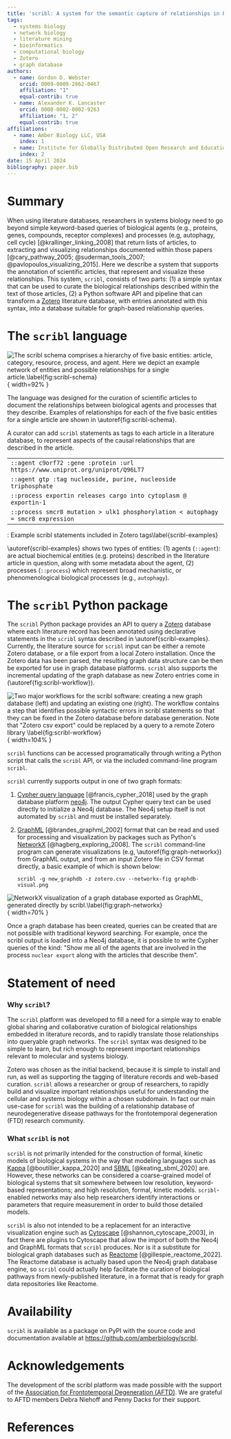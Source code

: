 ```yaml
---
title: 'scribl: A system for the semantic capture of relationships in biological literature'
tags:
  - systems biology
  - network biology
  - literature mining
  - bioinformatics
  - computational biology
  - Zotero
  - graph database
authors:
  - name: Gordon D. Webster
    orcid: 0009-0009-2862-0467
    affiliation: "1"
    equal-contrib: true
  - name: Alexander K. Lancaster
    orcid: 0000-0002-0002-9263
    affiliation: "1, 2"
    equal-contrib: true
affiliations:
  - name: Amber Biology LLC, USA
    index: 1
  - name: Institute for Globally Distributed Open Research and Education
    index: 2
date: 15 April 2024
bibliography: paper.bib
---
```


# Summary

When using literature databases, researchers in systems biology need
to go beyond simple keyword-based queries of biological agents (e.g.,
proteins, genes, compounds, receptor complexes) and processes (e.g,
autophagy, cell cycle) [@krallinger_linking_2008] that return
lists of articles, to extracting and visualizing relationships documented
within those papers [@cary_pathway_2005; @suderman_tools_2007; @pavlopoulos_visualizing_2015].
Here we describe a system that supports the annotation of scientific
articles, that represent and visualize these relationships. This
system, `scribl`, consists of two parts: (1) a simple syntax that can
be used to curate the biological relationships described within the text of
those articles, (2) a Python software API and pipeline that can
transform a [Zotero](https://www.zotero.org/) literature database,
with entries annotated with this syntax, into a database suitable for
graph-based relationship queries.

# The `scribl` language

![The scribl schema comprises a hierarchy of five basic entities: `article`, `category`, `resource`, `process`, and `agent`. Here we depict an example network of entities and possible relationships for a single `article`.\label{fig:scribl-schema}](scribl-schema.png){ width=92% }

The language was designed for the curation of scientific articles to
document the relationships between biological agents and processes
that they describe. Examples of relationships for each of the five
basic entities for a single article are shown in
\autoref{fig:scribl-schema}.

A curator can add `scribl` statements as tags to each article
in a literature database, to represent aspects of the causal relationships
that are described in the article.

|   |
|:--|
| `::agent c9orf72 :gene :protein :url https://www.uniprot.org/uniprot/Q96LT7`     |
| `::agent gtp :tag nucleoside, purine, nucleoside triphosphate`                   |
| `::process exportin releases cargo into cytoplasm @ exportin-1`                  |
| `::process smcr8 mutation > ulk1 phosphorylation < autophagy = smcr8 expression` |
: Example scribl statements included in Zotero tags\label{scribl-examples}

\autoref{scribl-examples} shows two types of entities: (1) agents
(`::agent`): are actual biochemical entities (e.g. proteins) described
in the literature article in question, along with some metadata about
the agent, (2) processes (`::process`) which represent broad
mechanistic, or phenomenological biological processes (e.g.,
`autophagy`).

# The `scribl` Python package

The `scribl` Python package provides an API to query a [Zotero](https://zotero.org)
database where each literature record has been annotated using
declarative statements in the `scribl` syntax described in
\autoref{scribl-examples}. Currently, the literature source for
`scribl` input can be either a remote Zotero database, or a file
export from a local Zotero installation. Once the Zotero data has been
parsed, the resulting graph data structure can be then be exported for
use in graph database platforms. `scribl` also supports the
incremental updating of the graph database as new Zotero entries come
in (\autoref{fig:scribl-workflow}).

![Two major workflows for the `scribl` software: creating a new graph database (left) and updating an existing one (right). The workflow contains a step that identifies possible syntactic errors in `scribl` statements so that they can be fixed in the Zotero database before database generation. Note that "Zotero csv export" could be replaced by a query to a remote Zotero library  \label{fig:scribl-workflow}](scribl-workflow.png){ width=104% }

`scribl` functions can be accessed programatically through writing a
Python script that calls the `scribl` API, or via the included
command-line program `scribl`.

`scribl` currently supports output in one of two graph formats:

1. [Cypher query language](https://opencypher.org/)
   [@francis_cypher_2018] used by the graph database platform
   [neo4j](https://neo4j.com). The output Cypher query text can be
   used directly to initialize a Neo4j database.  The Neo4j setup
   itself is not automated by `scribl` and must be installed
   separately.

2. [GraphML](http://graphml.graphdrawing.org/) [@brandes_graphml_2002]
   format that can be read and used for processing and visualization
   by packages such as Python's [NetworkX](https://networkx.org/)
   [@hagberg_exploring_2008]. The `scribl` command-line program can
   generate visualizations (e.g, \autoref{fig:graph-networkx}) from
   GraphML output, and from an input Zotero file in CSV format
   directly, a basic example of which is shown below:

   ``` shell
   scribl -g new_graphdb -z zotero.csv --networkx-fig graphdb-visual.png
   ```

![NetworkX visualization of a graph database exported as GraphML, generated directly by `scribl`.\label{fig:graph-networkx}](../graphdb-visual.png){ width=70% }

Once a graph database has been created, queries can be created
that are not possible with traditional keyword searching. For example, once the
scribl output is loaded into a Neo4j database, it is possible to write
Cypher queries of the kind: "Show me all of the agents that are
involved in the process `nuclear export` along with the articles that describe
them".

# Statement of need

### Why `scribl`?

The `scribl` platform was developed to fill a need for a simple way to
enable global sharing and collaborative curation of biological
relationships embedded in literature records, and to rapidly translate
those relationships into queryable graph networks. The `scribl` syntax
was designed to be simple to learn, but rich enough to
represent important relationships relevant to molecular and systems
biology.

Zotero was chosen as the initial backend, because it is simple to
install and run, as well as supporting the tagging of literature records and
web-based curation. `scribl` allows a researcher or
group of researchers, to rapidly build and visualize important
relationships useful for understanding the cellular and systems biology
within a chosen subdomain. In fact our main use-case for `scribl` was
the building of a relationship database of neurodegenerative disease
pathways for the frontotemporal degeneration (FTD) research community.

### What `scribl` is not

`scribl` is not primarily intended for the construction of formal,
kinetic models of biological systems in the way that modeling languages such as
[Kappa](https://kappalanguage.org/) [@boutillier_kappa_2020] and
[SBML](https://sbml.org/) [@keating_sbml_2020] are. However, these
networks can be considered a coarse-grained model of biological
systems that sit somewhere between low resolution, keyword-based
representations; and high resolution, formal, kinetic
models. `scribl`-enabled networks may also help researchers identify
interactions or parameters that require measurement in order to build
those detailed models.

`scribl` is also not intended to be a replacement for an interactive
visualization engine such as [Cytoscape](https://cytoscape.org/)
[@shannon_cytoscape_2003], in fact there are plugins to Cytoscape that
allow the import of both the Neo4j and GraphML formats that `scribl`
produces. Nor is it a substitute for biological graph databases such
as [Reactome](https://reactome.org) [@gillespie_reactome_2022]. The
Reactome database is actually based upon the Neo4j graph database
engine, so `scribl` could actually help facilitate the curation of
biological pathways from newly-published literature, in a format that
is ready for graph data repositories like Reactome.

# Availability

`scribl` is available as a package on PyPI with the source code and
documentation available at https://github.com/amberbiology/scribl.

# Acknowledgements

The development of the scribl platform was made possible with the
support of the [Association for Frontotemporal Degeneration
(AFTD)](https://theaftd.org/). We are grateful to AFTD members Debra
Niehoff and Penny Dacks for their support.


# References
